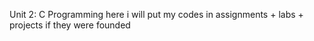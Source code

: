 Unit 2: C Programming
here i will put my codes in assignments + labs + projects if they were founded
